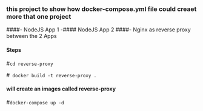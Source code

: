 ### this project to show how docker-compose.yml file could creaet more that one project 


####- NodeJS App 1 
-#### NodeJS App 2
####- Nginx as reverse proxy between the 2 Apps 



#### Steps 
#``cd reverse-proxy``

#`` docker build -t reverse-proxy .``

#### will create an images called reverse-proxy
#``docker-compose up -d ``
